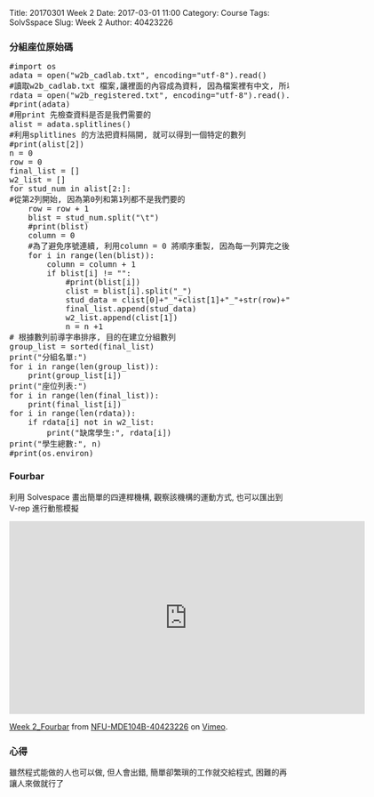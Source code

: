 Title: 20170301 Week 2
Date: 2017-03-01 11:00
Category: Course
Tags: SolvSspace
Slug: Week 2
Author: 40423226

<h3>分組座位原始碼</h3>
<pre class="brush: python">
#import os
adata = open("w2b_cadlab.txt", encoding="utf-8").read()
#讀取w2b_cadlab.txt 檔案,讓裡面的內容成為資料, 因為檔案裡有中文, 所以設定encoding 使用utf-8 的編驛碼
rdata = open("w2b_registered.txt", encoding="utf-8").read().splitlines()
#print(adata)
#用print 先檢查資料是否是我們需要的
alist = adata.splitlines()
#利用splitlines 的方法把資料隔開, 就可以得到一個特定的數列
#print(alist[2])
n = 0
row = 0
final_list = []
w2_list = []
for stud_num in alist[2:]:
#從第2列開始, 因為第0列和第1列都不是我們要的
    row = row + 1
    blist = stud_num.split("\t")
    #print(blist)
    column = 0
    #為了避免序號連續, 利用column = 0 將順序重製, 因為每一列算完之後要換下一列重新開始
    for i in range(len(blist)):
        column = column + 1
        if blist[i] != "":
            #print(blist[i])
            clist = blist[i].split("_")
            stud_data = clist[0]+"_"+clist[1]+"_"+str(row)+"_"+str(column)
            final_list.append(stud_data)
            w2_list.append(clist[1])
            n = n +1
# 根據數列前導字串排序, 目的在建立分組數列
group_list = sorted(final_list)
print("分組名單:")
for i in range(len(group_list)):
    print(group_list[i])
print("座位列表:")
for i in range(len(final_list)):
    print(final_list[i])
for i in range(len(rdata)):
    if rdata[i] not in w2_list:
        print("缺席學生:", rdata[i])
print("學生總數:", n)
#print(os.environ)
</pre>

<h3>Fourbar</h3>
<p>利用 Solvespace 畫出簡單的四連桿機構, 觀察該機構的運動方式, 也可以匯出到 V-rep 進行動態模擬</p>
<iframe src="https://player.vimeo.com/video/206177676" width="640" height="347" frameborder="0" webkitallowfullscreen mozallowfullscreen allowfullscreen></iframe>
<p><a href="https://vimeo.com/206177676">Week 2_Fourbar</a> from <a href="https://vimeo.com/user46807821">NFU-MDE104B-40423226</a> on <a href="https://vimeo.com">Vimeo</a>.</p>

<h3>心得</h3>
<p>雖然程式能做的人也可以做, 但人會出錯, 簡單卻繁瑣的工作就交給程式, 困難的再讓人來做就行了</p>